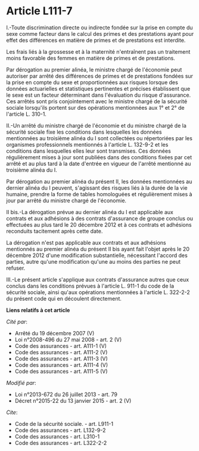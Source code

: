 # Article L111-7

I.-Toute discrimination directe ou indirecte fondée sur la prise en compte du sexe comme facteur dans le calcul des primes et
des prestations ayant pour effet des différences en matière de primes et de prestations est interdite. 

Les frais liés à la grossesse et à la maternité n'entraînent pas un traitement moins favorable des femmes en matière de
primes et de prestations. 

Par dérogation au premier alinéa, le ministre chargé de l'économie peut autoriser par arrêté des différences de primes et de
prestations fondées sur la prise en compte du sexe et proportionnées aux risques lorsque des données actuarielles et
statistiques pertinentes et précises établissent que le sexe est un facteur déterminant dans l'évaluation du risque
d'assurance. Ces arrêtés sont pris conjointement avec le ministre chargé de la sécurité sociale lorsqu'ils portent sur des
opérations mentionnées aux 1° et 2° de l'article L. 310-1. 

II.-Un arrêté du ministre chargé de l'économie et du ministre chargé de la sécurité sociale fixe les conditions dans
lesquelles les données mentionnées au troisième alinéa du I sont collectées ou répertoriées par les organismes professionnels
mentionnés à l'article L. 132-9-2 et les conditions dans lesquelles elles leur sont transmises. Ces données régulièrement
mises à jour sont publiées dans des conditions fixées par cet arrêté et au plus tard à la date d'entrée en vigueur de
l'arrêté mentionné au troisième alinéa du I. 

Par dérogation au premier alinéa du présent II, les données mentionnées au dernier alinéa du I peuvent, s'agissant des
risques liés à la durée de la vie humaine, prendre la forme de tables homologuées et régulièrement mises à jour par arrêté du
ministre chargé de l'économie. 

II bis.-La dérogation prévue au dernier alinéa du I est applicable aux contrats et aux adhésions à des contrats d'assurance
de groupe conclus ou effectuées au plus tard le 20 décembre 2012 et à ces contrats et adhésions reconduits tacitement après
cette date. 

La dérogation n'est pas applicable aux contrats et aux adhésions mentionnés au premier alinéa du présent II bis ayant fait
l'objet après le 20 décembre 2012 d'une modification substantielle, nécessitant l'accord des parties, autre qu'une
modification qu'une au moins des parties ne peut refuser. 

III.-Le présent article s'applique aux contrats d'assurance autres que ceux conclus dans les conditions prévues à l'article
L. 911-1 du code de la sécurité sociale, ainsi qu'aux opérations mentionnées à l'article L. 322-2-2 du présent code qui en
découlent directement.

**Liens relatifs à cet article**

_Cité par_:

  - Arrêté du 19 décembre 2007 (V)
  - Loi n°2008-496 du 27 mai 2008 - art. 2 (V)
  - Code des assurances - art. A111-1 (V)
  - Code des assurances - art. A111-2 (V)
  - Code des assurances - art. A111-3 (V)
  - Code des assurances - art. A111-4 (V)
  - Code des assurances - art. A111-5 (V)

_Modifié par_:

  - Loi n°2013-672 du 26 juillet 2013 - art. 79
  - Décret n°2015-22 du 13 janvier 2015 - art. 2 (V)

_Cite_:

  - Code de la sécurité sociale. - art. L911-1
  - Code des assurances - art. L132-9-2
  - Code des assurances - art. L310-1
  - Code des assurances - art. L322-2-2
